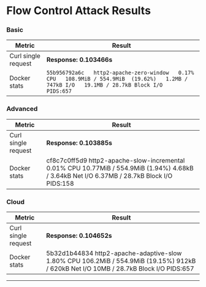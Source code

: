# Flow Control Attack Results

### Basic
| Metric | Result |
|--------|--------|
| Curl single request | **Response: 0.103466s** |
| Docker stats | `55b956792a6c   http2-apache-zero-window   0.17% CPU   108.9MiB / 554.9MiB  (19.62%)   1.2MB / 747kB I/O   19.1MB / 28.7kB Block I/O   PIDS:657` |

### Advanced
| Metric | Result |
|--------|--------|
| Curl single request | **Response: 0.103885s** |
| Docker stats | cf8c7c0ff5d9 http2-apache-slow-incremental 0.01% CPU 10.77MiB / 554.9MiB (1.94%) 4.68kB / 3.64kB Net I/O 6.37MB / 28.7kB Block I/O PIDS:158 |

### Cloud
| Metric | Result |
|--------|--------|
| Curl single request | **Response: 0.104652s** |
| Docker stats | 5b32d1b44834 http2-apache-adaptive-slow 1.80% CPU 106.2MiB / 554.9MiB (19.15%) 912kB / 620kB Net I/O 10MB / 28.7kB Block I/O PIDS:657 |

---
